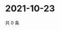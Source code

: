 # 2021-10-23

共 0 条

<!-- BEGIN WEIBO -->
<!-- 最后更新时间 Sat Oct 23 2021 11:14:27 GMT+0800 (China Standard Time) -->

<!-- END WEIBO -->
